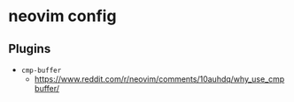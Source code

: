 # neovim config

## Plugins
- `cmp-buffer`
    - https://www.reddit.com/r/neovim/comments/10auhdq/why_use_cmpbuffer/
